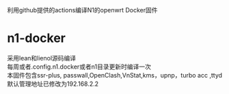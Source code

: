 利用github提供的actions编译N1的openwrt Docker固件  


# n1-docker
采用lean和lienol源码编译  
每周或者.config.n1.docker或者n1目录更新时编译一次  
本固件包含ssr-plus, passwall,OpenClash,VnStat,kms，upnp，turbo acc ,ttyd  
默认管理地址已修改为192.168.2.2  
